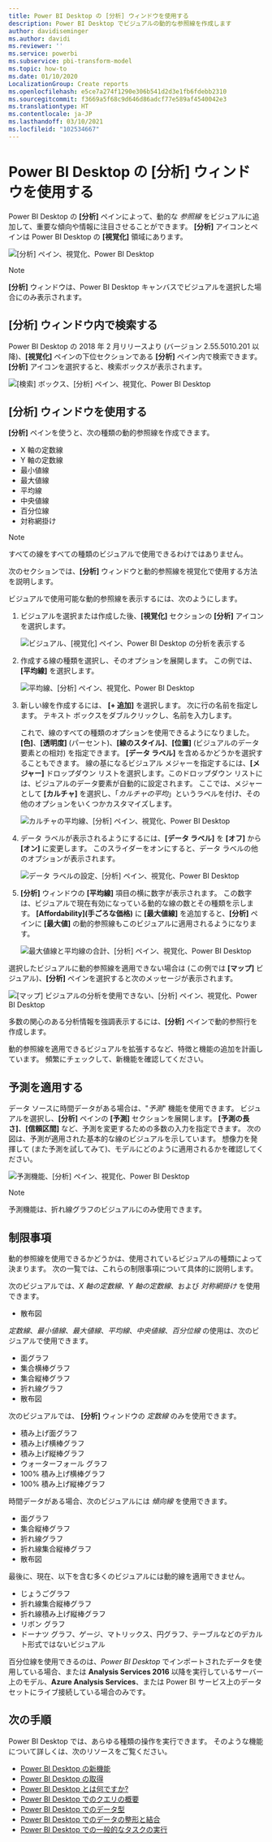 ```yaml
---
title: Power BI Desktop の [分析] ウィンドウを使用する
description: Power BI Desktop でビジュアルの動的な参照線を作成します
author: davidiseminger
ms.author: davidi
ms.reviewer: ''
ms.service: powerbi
ms.subservice: pbi-transform-model
ms.topic: how-to
ms.date: 01/10/2020
LocalizationGroup: Create reports
ms.openlocfilehash: e5ce7a274f1290e306b541d2d3e1fb6fdebb2310
ms.sourcegitcommit: f3669a5f68c9d646d86adcf77e589af4540042e3
ms.translationtype: HT
ms.contentlocale: ja-JP
ms.lasthandoff: 03/10/2021
ms.locfileid: "102534667"
---
```

# <a name="use-the-analytics-pane-in-power-bi-desktop"></a>Power BI Desktop の [分析] ウィンドウを使用する

Power BI Desktop の **[分析]** ペインによって、動的な *参照線* をビジュアルに追加して、重要な傾向や情報に注目させることができます。 **[分析]** アイコンとペインは Power BI Desktop の **[視覚化]** 領域にあります。

![[分析] ペイン、視覚化、Power BI Desktop](media/desktop-analytics-pane/analytics-pane_1.png)

> [!NOTE]
> **[分析]** ウィンドウは、Power BI Desktop キャンバスでビジュアルを選択した場合にのみ表示されます。

## <a name="search-within-the-analytics-pane"></a>[分析] ウィンドウ内で検索する

Power BI Desktop の 2018 年 2 月リリースより (バージョン 2.55.5010.201 以降)、**[視覚化]** ペインの下位セクションである **[分析]** ペイン内で検索できます。 **[分析]** アイコンを選択すると、検索ボックスが表示されます。

![[検索] ボックス、[分析] ペイン、視覚化、Power BI Desktop](media/desktop-analytics-pane/analytics-pane_1b.png)

## <a name="use-the-analytics-pane"></a>[分析] ウィンドウを使用する

**[分析]** ペインを使うと、次の種類の動的参照線を作成できます。

* X 軸の定数線
* Y 軸の定数線
* 最小値線
* 最大値線
* 平均線
* 中央値線
* 百分位線
* 対称網掛け

> [!NOTE]
> すべての線をすべての種類のビジュアルで使用できるわけではありません。

次のセクションでは、**[分析]** ウィンドウと動的参照線を視覚化で使用する方法を説明します。

ビジュアルで使用可能な動的参照線を表示するには、次のようにします。

1. ビジュアルを選択または作成した後、**[視覚化]** セクションの **[分析]** アイコンを選択します。

    ![ビジュアル、[視覚化] ペイン、Power BI Desktop の分析を表示する](media/desktop-analytics-pane/analytics-pane_2.png)

2. 作成する線の種類を選択し、そのオプションを展開します。 この例では、**[平均線]** を選択します。

    ![平均線、[分析] ペイン、視覚化、Power BI Desktop](media/desktop-analytics-pane/analytics-pane_3.png)

3. 新しい線を作成するには、 **[+&nbsp;追加]** を選択します。 次に行の名前を指定します。 テキスト ボックスをダブルクリックし、名前を入力します。

    これで、線のすべての種類のオプションを使用できるようになりました。 **[色]**、**[透明度]** (パーセント)、**[線のスタイル]**、**[位置]** (ビジュアルのデータ要素との相対) を指定できます。 **[データ ラベル]** を含めるかどうかを選択することもできます。 線の基になるビジュアル メジャーを指定するには、**[メジャー]** ドロップダウン リストを選択します。このドロップダウン リストには、ビジュアルのデータ要素が自動的に設定されます。 ここでは、メジャーとして **[カルチャ]** を選択し、「*カルチャの平均*」というラベルを付け、その他のオプションをいくつかカスタマイズします。

    ![カルチャの平均線、[分析] ペイン、視覚化、Power BI Desktop](media/desktop-analytics-pane/analytics-pane_4.png)

4. データ ラベルが表示されるようにするには、**[データ ラベル]** を **[オフ]** から **[オン]** に変更します。 このスライダーをオンにすると、データ ラベルの他のオプションが表示されます。

    ![データ ラベルの設定、[分析] ペイン、視覚化、Power BI Desktop](media/desktop-analytics-pane/analytics-pane_5.png)

5. **[分析]** ウィンドウの **[平均線]** 項目の横に数字が表示されます。 この数字は、ビジュアルで現在有効になっている動的な線の数とその種類を示します。 **[Affordability]\(手ごろな価格\)** に **[最大値線]** を追加すると、**[分析]** ペインに **[最大値]** の動的参照線もこのビジュアルに適用されるようになります。

    ![最大値線と平均線の合計、[分析] ペイン、視覚化、Power BI Desktop](media/desktop-analytics-pane/analytics-pane_6.png)

選択したビジュアルに動的参照線を適用できない場合は (この例では **[マップ]** ビジュアル)、**[分析]** ペインを選択すると次のメッセージが表示されます。

![[マップ] ビジュアルの分析を使用できない、[分析] ペイン、視覚化、Power BI Desktop](media/desktop-analytics-pane/analytics-pane_7.png)

多数の関心のある分析情報を強調表示するには、**[分析]** ペインで動的参照行を作成します。

動的参照線を適用できるビジュアルを拡張するなど、特徴と機能の追加を計画しています。 頻繁にチェックして、新機能を確認してください。

## <a name="apply-forecasting"></a>予測を適用する

データ ソースに時間データがある場合は、"*予測*" 機能を使用できます。 ビジュアルを選択し、**[分析]** ペインの **[予測]** セクションを展開します。 **[予測の長さ]**、**[信頼区間]** など、予測を変更するための多数の入力を指定できます。 次の図は、予測が適用された基本的な線のビジュアルを示しています。 想像力を発揮して (また予測を試してみて)、モデルにどのように適用されるかを確認してください。

![予測機能、[分析] ペイン、視覚化、Power BI Desktop](media/desktop-analytics-pane/analytics-pane_8.png)

> [!NOTE]
> 予測機能は、折れ線グラフのビジュアルにのみ使用できます。

## <a name="limitations"></a>制限事項

動的参照線を使用できるかどうかは、使用されているビジュアルの種類によって決まります。 次の一覧では、これらの制限事項について具体的に説明します。

次のビジュアルでは、*X 軸の定数線*、*Y 軸の定数線*、および *対称網掛け* を使用できます。

* 散布図

*定数線*、*最小値線*、*最大値線*、*平均線*、*中央値線*、*百分位線* の使用は、次のビジュアルで使用できます。

* 面グラフ
* 集合横棒グラフ
* 集合縦棒グラフ
* 折れ線グラフ
* 散布図

次のビジュアルでは、 **[分析]** ウィンドウの *定数線* のみを使用できます。

* 積み上げ面グラフ
* 積み上げ横棒グラフ
* 積み上げ縦棒グラフ
* ウォーターフォール グラフ
* 100% 積み上げ横棒グラフ
* 100% 積み上げ縦棒グラフ

時間データがある場合、次のビジュアルには *傾向線* を使用できます。

* 面グラフ
* 集合縦棒グラフ
* 折れ線グラフ
* 折れ線集合縦棒グラフ
* 散布図

最後に、現在、以下を含む多くのビジュアルには動的線を適用できません。

* じょうごグラフ
* 折れ線集合縦棒グラフ
* 折れ線積み上げ縦棒グラフ
* リボン グラフ
* ドーナツ グラフ、ゲージ、マトリックス、円グラフ、テーブルなどのデカルト形式ではないビジュアル

百分位線を使用できるのは、*Power BI Desktop* でインポートされたデータを使用している場合、または **Analysis Services 2016** 以降を実行しているサーバー上のモデル、**Azure Analysis Services**、または Power BI サービス上のデータセットにライブ接続している場合のみです。

## <a name="next-steps"></a>次の手順

Power BI Desktop では、あらゆる種類の操作を実行できます。 そのような機能について詳しくは、次のリソースをご覧ください。

* [Power BI Desktop の新機能](../fundamentals/desktop-latest-update.md)
* [Power BI Desktop の取得](../fundamentals/desktop-get-the-desktop.md)
* [Power BI Desktop とは何ですか?](../fundamentals/desktop-what-is-desktop.md)
* [Power BI Desktop でのクエリの概要](desktop-query-overview.md)
* [Power BI Desktop でのデータ型](../connect-data/desktop-data-types.md)
* [Power BI Desktop でのデータの整形と結合](../connect-data/desktop-shape-and-combine-data.md)
* [Power BI Desktop での一般的なタスクの実行](desktop-common-query-tasks.md)
